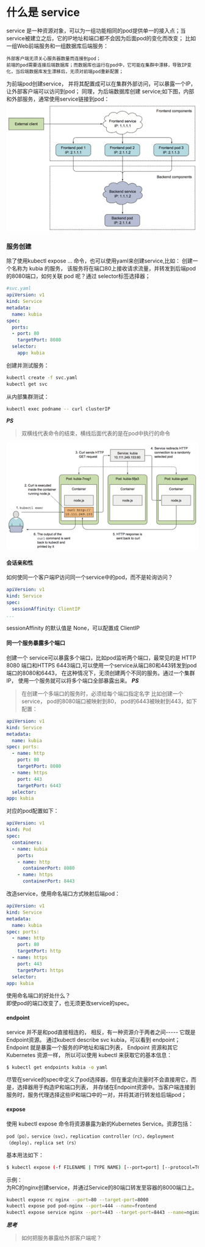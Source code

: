 # 什么是 service
service 是一种资源对象，可以为一组功能相同的pod提供单一的接入点；当 service被建立之后，它的IP地址和端口都不会因为后面pod的变化而改变；
比如 一组Web前端服务和一组数据库后端服务：
```
外部客户端无须关心服务器数量而连接到pod；
前端的pod需要连接后端数据库；而数据库也运行在pod中，它可能在集群中漂移，导致IP变化，当后端数据库发生漂移后，无须对前端pod重新配置；
```
为前端pod创建service， 并将其配置成可以在集群外部访问，可以暴露一个IP，让外部客户端可以访问到pod；
同理，为后端数据库创建 service;如下图，内部和外部服务，通常使用service链接到pod：
![introducing-service](/images/introducing-service.png)

### 服务创建
除了使用kubectl expose ... 命令，也可以使用yaml来创建service,比如：
创建一个名称为 kubia 的服务， 该服务将在端口80上接收请求流量，并转发到后端pod的8080端口，如何关联 pod 呢？通过 selector标签选择器；
```yaml
#svc.yaml
apiVersion: v1
kind: Service
metadata:
  name: kubia
spec:
  ports:
  - port: 80
    targetPort: 8080
  selector:
    app: kubia
```
创建并测试服务：
```bash
kubectl create -f svc.yaml
kubectl get svc
```
从内部集群测试：
```bash
kubectl exec podname -- curl clusterIP
```
***PS***
>双横线代表命令的结束，横线后面代表的是在pod中执行的命令

![service-test](/images/service-test.png)

#### 会话亲和性
如何使同一个客户端IP访问同一个service中的pod，而不是轮询访问？
```yaml
apiVersion: v1
kind: Service
spec:
  sessionAffinity: ClientIP
...
```
sessionAffinity 的默认值是 None，可以配置成 ClientIP

#### 同一个服务暴露多个端口
创建一个 service可以暴露多个端口，比如pod监听两个端口，最常见的是 HTTP 8080 端口和HTTPS 6443端口,可以使用一个service从端口80和443转发到pod端口的8080和6443， 在这种情况下，无须创建两个不同的服务。通过一个集群IP， 使用一个服务就可以将多个端口全部暴露出来。
***PS***
> 在创建一个多端口的服务时，必须给每个端口指定名字
比如创建一个service， pod的8080端口被映射到80， pod的6443被映射到443，如下配置：
```yaml
apiVersion: v1
kind: Service
metadata:
  name: kubia
spec: ports:
  - name: http
    port: 80
    targetPort: 8080
  - name: https
    port: 443
    targetPort: 6443
  selector:
app: kubia
```
对应的pod配置如下：
```yaml
apiVersion: v1
kind: Pod
spec:
  containers:
  - name: kubia
    ports:
    - name: http
      containerPort: 8080
    - name: https
      containerPort: 8443
```
改造service，使用命名端口方式映射后端pod：
```yaml
apiVersion: v1
kind: Service
metadata:
  name: kubia
spec: ports:
  - name: http
    port: 80
    targetPort: http
  - name: https
    port: 443
    targetPort: https
  selector:
app: kubia
```
使用命名端口的好处什么？  
即使pod的端口改变了，也无须更改service的spec。

#### endpoint
service 并不是和pod直接相连的， 相反，有一种资源介于两者之间----- 它既是Endpoint资源。 通过kubectl describe svc kubia，可以看到 endpoint；
Endpoint 就是暴露一个服务的IP地址和端口列表， Endpoint 资源和其它 Kubernetes 资源一样， 所以可以使用 kubectl 来获取它的基本信息：
```bash
$ kubectl get endpoints kubia -o yaml
```
尽管在service的spec中定义了pod选择器，但在重定向流量时不会直接用它，而是，选择器用于构造IP和端口列表， 并存储在Endpoint资源中。当客户端连接到服务时，服务代理选择这些IP和端口中的一对，并将其进行转发给后端pod；

#### expose
使用 kubectl expose 命令将资源暴露为新的Kubernetes Service。资源包括：
```
pod（po），service（svc），replication controller（rc），deployment（deploy），replica set（rs）
```
基本用法如下：
```bash
$ kubectl expose (-f FILENAME | TYPE NAME) [--port=port] [--protocol=TCP|UDP] [--target-port=number-or-name] [--name=name] [--external-ip=external-ip-of-service] [--type=type]
```
示例：  
为RC的nginx创建service，并通过Service的80端口转发至容器的8000端口上。
```bash
kubectl expose rc nginx --port=80 --target-port=8000
kubectl expose pod pod-nginx --port=444 --name=frontend
kubectl expose service nginx --port=443 --target-port=8443 --name=nginx-https
```
***思考***  
>如何把服务暴露给外部客户端呢？

